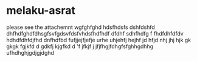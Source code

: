# melaku-asrat

please see the attachemnt
wgfghfghd  hdsfhdsfs dshfdshfd dhfhdfghdfdhsgfsvfgdsvfdsfvhdsfhdfhdf dfdhf sdhfhdfg f fhdfdhfdfdv hdhdfdhfdjfhd dnfhdfbd  fufjjejfjefje urhe uhjehfj hejhf jd hfjd nhj jhj hjk 
 gk gkgk fgjkfd
 d gdkfj kjgfkd d
 'f jfkjf j jfjfhgjfdhgfsfghhgdhhg ufhdhghjgdjgjdghd 
